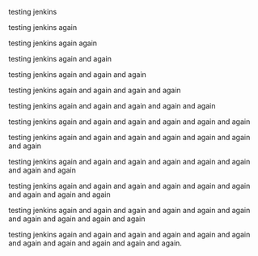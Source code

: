testing jenkins

testing jenkins again

testing jenkins again again

testing jenkins again and again

testing jenkins again and again and again

testing jenkins again and again and again and again

testing jenkins again and again and again and again and again

testing jenkins again and again and again and again and again and again

testing jenkins again and again and again and again and again and again and again

testing jenkins again and again and again and again and again and again and again and again

testing jenkins again and again and again and again and again and again and again and again and again

testing jenkins again and again and again and again and again and again and again and again and again and again

testing jenkins again and again and again and again and again and again and again and again and again and again and again.

